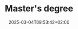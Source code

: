 ---
date: '2025-03-04T09:53:42+02:00'
title: "Master's degree"
draft: false
year: "September 2024 - September 2026"
degree: "Artificial Intelligence Systems at University of Trento"
---